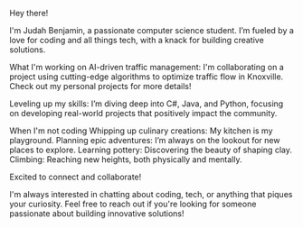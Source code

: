 Hey there!

I'm Judah Benjamin, a passionate computer science student. I’m fueled by a love for coding and all things tech, with a knack for building creative solutions.

What I'm working on
AI-driven traffic management: I'm collaborating on a project using cutting-edge algorithms to optimize traffic flow in Knoxville. Check out my personal projects for more details!

Leveling up my skills: I’m diving deep into C#, Java, and Python, focusing on developing real-world projects that positively impact the community.

When I'm not coding
Whipping up culinary creations: My kitchen is my playground.
Planning epic adventures: I’m always on the lookout for new places to explore.
Learning pottery: Discovering the beauty of shaping clay.
Climbing: Reaching new heights, both physically and mentally.

Excited to connect and collaborate!

I'm always interested in chatting about coding, tech, or anything that piques your curiosity. Feel free to reach out if you're looking for someone passionate about building innovative solutions!
